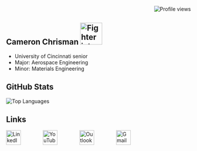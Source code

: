 <p align="right">
  <img src="https://komarev.com/ghpvc/?username=chrismcr8743&color=blue&style=flat-square" alt="Profile views" />
</p>

<h2 align="left">
  Cameron Chrisman
  <img 
    src="https://github.com/user-attachments/assets/9020a598-2767-4d94-9a26-fa863f456705" 
    height="60" 
    alt="Fighter jet animation" 
  />
</h2>

<ul align="left">
  <li>University of Cincinnati senior</li>
  <li>Major: Aerospace Engineering</li>
  <li>Minor: Materials Engineering</li>
</ul>

<h2 align="left">GitHub Stats</h2>

![Top Languages](https://github-readme-stats.vercel.app/api/top-langs/?username=chrismcr8743&theme=transparent&layout=compact)

<h2 align="left">Links</h2>

<div align="left">
  <a href="https://www.linkedin.com/in/chrismcr43" target="_blank" style="text-decoration: none;">
    <img src="https://raw.githubusercontent.com/maurodesouza/profile-readme-generator/master/src/assets/icons/social/linkedin/default.svg" height="40" alt="LinkedIn" />
  </a>
  <img width="52" />

  <a href="https://www.youtube.com/@pillowpets4life393" target="_blank" style="text-decoration: none;">
    <img src="https://raw.githubusercontent.com/maurodesouza/profile-readme-generator/master/src/assets/icons/social/youtube/default.svg" height="40" alt="YouTube" />
  </a>
  <img width="52" />

  <a href="mailto:chrismcr@mail.uc.edu" style="text-decoration: none;">
    <img src="https://raw.githubusercontent.com/maurodesouza/profile-readme-generator/master/src/assets/icons/social/microsoft-outlook/default.svg" height="40" alt="Outlook Email" />
  </a>
  <img width="52" />

  <a href="mailto:chrismcr8743@gmail.com" style="text-decoration: none;">
    <img src="https://raw.githubusercontent.com/maurodesouza/profile-readme-generator/master/src/assets/icons/social/gmail/default.svg" height="40" alt="Gmail" />
  </a>
</div>
